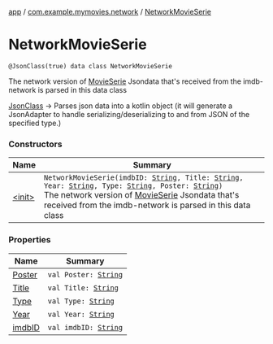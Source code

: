 [app](../../index.md) / [com.example.mymovies.network](../index.md) / [NetworkMovieSerie](./index.md)

# NetworkMovieSerie

`@JsonClass(true) data class NetworkMovieSerie`

The network version of [MovieSerie](../../com.example.mymovies.models/-movie-serie/index.md)
Jsondata that's received from the imdb-network is parsed in this data class

[JsonClass](#) -&gt; Parses json data into a kotlin object (it will generate a JsonAdapter to handle serializing/deserializing to and from JSON of the specified type.)

### Constructors

| Name | Summary |
|---|---|
| [&lt;init&gt;](-init-.md) | `NetworkMovieSerie(imdbID: `[`String`](https://kotlinlang.org/api/latest/jvm/stdlib/kotlin/-string/index.html)`, Title: `[`String`](https://kotlinlang.org/api/latest/jvm/stdlib/kotlin/-string/index.html)`, Year: `[`String`](https://kotlinlang.org/api/latest/jvm/stdlib/kotlin/-string/index.html)`, Type: `[`String`](https://kotlinlang.org/api/latest/jvm/stdlib/kotlin/-string/index.html)`, Poster: `[`String`](https://kotlinlang.org/api/latest/jvm/stdlib/kotlin/-string/index.html)`)`<br>The network version of [MovieSerie](../../com.example.mymovies.models/-movie-serie/index.md) Jsondata that's received from the imdb-network is parsed in this data class |

### Properties

| Name | Summary |
|---|---|
| [Poster](-poster.md) | `val Poster: `[`String`](https://kotlinlang.org/api/latest/jvm/stdlib/kotlin/-string/index.html) |
| [Title](-title.md) | `val Title: `[`String`](https://kotlinlang.org/api/latest/jvm/stdlib/kotlin/-string/index.html) |
| [Type](-type.md) | `val Type: `[`String`](https://kotlinlang.org/api/latest/jvm/stdlib/kotlin/-string/index.html) |
| [Year](-year.md) | `val Year: `[`String`](https://kotlinlang.org/api/latest/jvm/stdlib/kotlin/-string/index.html) |
| [imdbID](imdb-i-d.md) | `val imdbID: `[`String`](https://kotlinlang.org/api/latest/jvm/stdlib/kotlin/-string/index.html) |
